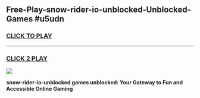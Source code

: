 
## Free-Play-snow-rider-io-unblocked-Unblocked-Games #u5udn
<h3>
<a href="https://news.freeplayer.one?title=snow-rider-io-unblocked&ref=8M">CLICK TO PLAY</a></h3>
<hr>

<h3>
<a href="https://news.freeplayer.one?title=snow-rider-io-unblocked&ref=8M">CLICK 2 PLAY</a>
  
</h3>

<a href="https://news.freeplayer.one?title=snow-rider-io-unblocked&ref=8M"><img src="https://clearcache.store/games.png"></a>


**snow-rider-io-unblocked games unblocked: Your Gateway to Fun and Accessible Online Gaming**
